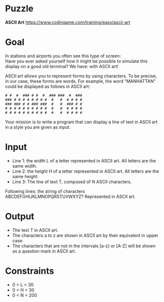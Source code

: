 # Puzzle
**ASCII Art** https://www.codingame.com/training/easy/ascii-art

# Goal
In stations and airports you often see this type of screen:  
Have you ever asked yourself how it might be possible to simulate this display on a good old terminal? We have: with ASCII art!

ASCII art allows you to represent forms by using characters. To be precise, in our case, these forms are words. For example, the word "MANHATTAN" could be displayed as follows in ASCII art:
```
# #  #  ### # #  #  ### ###  #  ###
### # # # # # # # #  #   #  # # # #
### ### # # ### ###  #   #  ### # #
# # # # # # # # # #  #   #  # # # #
# # # # # # # # # #  #   #  # # # #
```

​Your mission is to write a program that can display a line of text in ASCII art in a style you are given as input.

# Input
* Line 1: the width L of a letter represented in ASCII art. All letters are the same width.
* Line 2: the height H of a letter represented in ASCII art. All letters are the same height.
* Line 3: The line of text T, composed of N ASCII characters.

Following lines: the string of characters ABCDEFGHIJKLMNOPQRSTUVWXYZ? Represented in ASCII art.

# Output
* The text T in ASCII art.
* The characters a to z are shown in ASCII art by their equivalent in upper case.
* The characters that are not in the intervals [a-z] or [A-Z] will be shown as a question mark in ASCII art.

# Constraints
* 0 < L < 30
* 0 < H < 30
* 0 < N < 200
